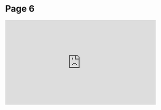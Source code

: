 <h1> Page 6 </h1>

<iframe width="480" height="270" src="https://www.powtoon.com/embed/cLi2OAKrdIQ/" frameborder="0"></iframe>

